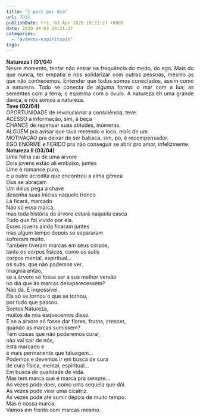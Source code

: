 ```yaml
---
title: "1 post por dia"
url: 7011
publishDate: Fri, 03 Apr 2020 19:21:27 +0000
date: 2020-04-03 19:21:27
categories: 
  - "avancos-espirituais"
tags: 
---
```

<div style="text-align: justify;" data-pm-slice="1 1 []" data-en-clipboard="true"><strong>Natureza I (01/04)</strong></div>
<div style="text-align: justify;">Nesse momento, tentar não entrar na frequência do medo, do ego. Mais do que nunca, ter empatia e nos solidarizar com outras pessoas, mesmo as que não conhecemos. Entender que todos somos conectados, assim como a natureza. Tudo se conecta de alguma forma: o mar com a lua; as sementes com a terra; o esperma com o óvulo. A natureza eh uma grande dança, e nós somos a natureza.</div>
<div style="text-align: justify;"></div>
<div style="text-align: justify;"><strong>Teve (02/04)</strong></div>
<div style="text-align: justify;">OPORTUNIDADE de revolucionar a consciência, teve.</div>
<div style="text-align: justify;">ACESSO a informação, sim, à beça</div>
<div style="text-align: justify;">CHANCE de repensar suas atitudes, inúmeras.</div>
<div style="text-align: justify;">ALGUÉM pra avisar que tava metendo o loco, mais de um.</div>
<div style="text-align: justify;">MOTIVAÇÃO pra deixar de ser babaca, sim, po, é recompensador.</div>
<div style="text-align: justify;">EGO ENORME e FERIDO pra não conseguir se abrir pro amor, infelizmente.</div>
<div style="text-align: justify;"></div>
<div style="text-align: justify;"><strong>Natureza II (03/04)</strong></div>
<div style="text-align: justify;">Uma folha cai de uma árvore</div>
<div style="text-align: justify;">Dois jovens estão ali embaixo, juntes</div>
<div style="text-align: justify;">Ume é romance puro,</div>
<div style="text-align: justify;">e u outre acredita que encontrou a alma gêmea</div>
<div style="text-align: justify;">Elus se abraçam</div>
<div style="text-align: justify;">Um delus pega a chave</div>
<div style="text-align: justify;">desenha suas inicias naquele tronco</div>
<div style="text-align: justify;">Lá ficará, marcado</div>
<div style="text-align: justify;">Não só essa marca,</div>
<div style="text-align: justify;">mas toda história da árvore estará naquela casca</div>
<div style="text-align: justify;">Tudo que foi vivido por ela.</div>
<div style="text-align: justify;">Esses jovens ainda ficaram juntes</div>
<div style="text-align: justify;">mas algum tempo depois se separaram</div>
<div style="text-align: justify;">sofreram muito.</div>
<div style="text-align: justify;">Também tiveram marcas em seus corpos,</div>
<div style="text-align: justify;">tanto os corpos físicos, como os sutis</div>
<div style="text-align: justify;">corpos mental, espiritual...</div>
<div style="text-align: justify;">os sutis, que não podemos ver.</div>
<div style="text-align: justify;">Imagina então,</div>
<div style="text-align: justify;">se a árvore só fosse ser a sua melhor versão</div>
<div style="text-align: justify;">no dia que as marcas desaparecessem?</div>
<div style="text-align: justify;">Não dá. É impossível.</div>
<div style="text-align: justify;">Ela só se tornou o que se tornou,</div>
<div style="text-align: justify;">por tudo que passou.</div>
<div style="text-align: justify;">Somos Natureza,</div>
<div style="text-align: justify;">muitos de nós esquecemos disso.</div>
<div style="text-align: justify;">E se a árvore só fosse dar flores, frutos, crescer,</div>
<div style="text-align: justify;">quando as marcas sumissem?</div>
<div style="text-align: justify;">Tem coisas que não poderemos curar,</div>
<div style="text-align: justify;">não vai sair de nós,</div>
<div style="text-align: justify;">está marcado e</div>
<div style="text-align: justify;">é mais permanente que tatuagem...</div>
<div style="text-align: justify;">Podemos e devemos ir em busca de cura</div>
<div style="text-align: justify;">de cura física, mental, espiritual...</div>
<div style="text-align: justify;">Em busca de qualidade de vida.</div>
<div style="text-align: justify;">Mas tem marca que é marca pra sempre...</div>
<div style="text-align: justify;">Às vezes pode doer, como uma sequela que dói.</div>
<div style="text-align: justify;">Às vezes pode virar uma cicatriz.</div>
<div style="text-align: justify;">Às vezes pode até sumir depois de muito tempo.</div>
<div style="text-align: justify;">Mas é nossa marca.</div>
<div style="text-align: justify;">Vamos em frente com marcas mesmo.</div>
